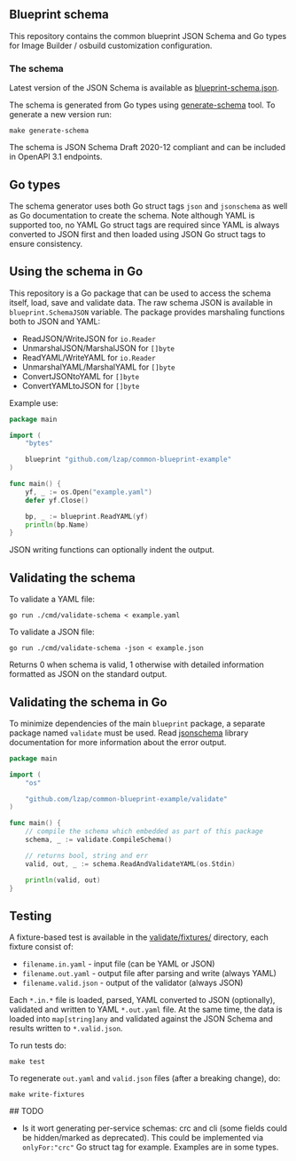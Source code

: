 ## Blueprint schema

This repository contains the common blueprint JSON Schema and Go types for Image Builder / osbuild customization configuration.

### The schema

Latest version of the JSON Schema is available as [blueprint-schema.json](blueprint-schema.json).

The schema is generated from Go types using [generate-schema](cmd/generate-schema/main.go) tool. To generate a new version run:

    make generate-schema

The schema is JSON Schema Draft 2020-12 compliant and can be included in OpenAPI 3.1 endpoints.

## Go types

The schema generator uses both Go struct tags `json` and `jsonschema` as well as Go documentation to create the schema. Note although YAML is supported too, no YAML Go struct tags are required since YAML is always converted to JSON first and then loaded using JSON Go struct tags to ensure consistency.

## Using the schema in Go

This repository is a Go package that can be used to access the schema itself, load, save and validate data. The raw schema JSON is available in `blueprint.SchemaJSON` variable. The package provides marshaling functions both to JSON and YAML:

* ReadJSON/WriteJSON for `io.Reader`
* UnmarshalJSON/MarshalJSON for `[]byte`
* ReadYAML/WriteYAML for `io.Reader`
* UnmarshalYAML/MarshalYAML for `[]byte`
* ConvertJSONtoYAML for `[]byte`
* ConvertYAMLtoJSON for `[]byte`

Example use:

```go
package main

import (
	"bytes"

	blueprint "github.com/lzap/common-blueprint-example"
)

func main() {
    yf, _ := os.Open("example.yaml")
    defer yf.Close()

    bp, _ := blueprint.ReadYAML(yf)
    println(bp.Name)
}
```

JSON writing functions can optionally indent the output.

## Validating the schema

To validate a YAML file:

    go run ./cmd/validate-schema < example.yaml

To validate a JSON file:

    go run ./cmd/validate-schema -json < example.json

Returns 0 when schema is valid, 1 otherwise with detailed information formatted as JSON on the standard output.

## Validating the schema in Go

To minimize dependencies of the main `blueprint` package, a separate package named `validate` must be used. Read [jsonschema](https://github.com/kaptinlin/jsonschema) library documentation for more information about the error output.

```go
package main

import (
	"os"

	"github.com/lzap/common-blueprint-example/validate"
)

func main() {
    // compile the schema which embedded as part of this package
	schema, _ := validate.CompileSchema()

    // returns bool, string and err
	valid, out, _ := schema.ReadAndValidateYAML(os.Stdin)

    println(valid, out)
}
```

## Testing

A fixture-based test is available in the [validate/fixtures/](validate/fixtures/) directory, each fixture consist of:

* `filename.in.yaml` - input file (can be YAML or JSON)
* `filename.out.yaml` - output file after parsing and write (always YAML)
* `filename.valid.json` - output of the validator (always JSON)

Each `*.in.*` file is loaded, parsed, YAML converted to JSON (optionally), validated and written to YAML `*.out.yaml` file. At the same time, the data is loaded into `map[string]any` and validated against the JSON Schema and results written to `*.valid.json`.

To run tests do:

    make test

To regenerate `out.yaml` and `valid.json` files (after a breaking change), do:

    make write-fixtures

## TODO

* Is it wort generating per-service schemas: crc and cli (some fields could be hidden/marked as deprecated). This could be implemented via `onlyFor:"crc"` Go struct tag for example. Examples are in some types.

